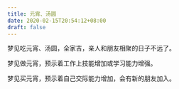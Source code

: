 ```yaml
---
title: 元宵、汤圆
date: 2020-02-15T20:54:12+08:00
draft: false
---
```


梦见吃元宵、汤圆，全家吉，亲人和朋友相聚的日子不远了。



梦见做元宵，预示着工作上技能增加或学习能力增强。



梦见买元宵，预示着自己交际能力增加，会有新的朋友加入。


